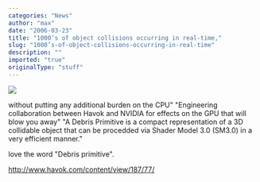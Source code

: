 ```yaml
---
categories: "News"
author: "max"
date: "2006-03-23"
title: "1000’s of object collisions occurring in real-time,"
slug: "1000’s-of-object-collisions-occurring-in-real-time"
description: ""
imported: "true"
originalType: "stuff"
---
```



<!--{SPLIT()}-->
![](20060323_103616.png)
<!--~~~-->

without putting any additional burden on the CPU"
"Engineering collaboration between Havok and NVIDIA for effects on the GPU that will blow you away"
"A Debris Primitive is a compact representation of a 3D collidable object that can be procedded via Shader Model 3.0 (SM3.0) in a very efficient manner."

love the word "Debris primitive".

http://www.havok.com/content/view/187/77/
<!--{SPLIT}-->